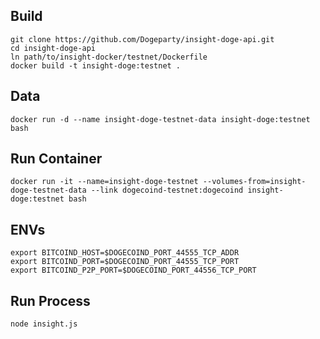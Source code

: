 ## Build

    git clone https://github.com/Dogeparty/insight-doge-api.git
    cd insight-doge-api
    ln path/to/insight-docker/testnet/Dockerfile
    docker build -t insight-doge:testnet .

## Data

    docker run -d --name insight-doge-testnet-data insight-doge:testnet bash


## Run Container

    docker run -it --name=insight-doge-testnet --volumes-from=insight-doge-testnet-data --link dogecoind-testnet:dogecoind insight-doge:testnet bash


## ENVs

    export BITCOIND_HOST=$DOGECOIND_PORT_44555_TCP_ADDR
    export BITCOIND_PORT=$DOGECOIND_PORT_44555_TCP_PORT
    export BITCOIND_P2P_PORT=$DOGECOIND_PORT_44556_TCP_PORT


## Run Process

    node insight.js

